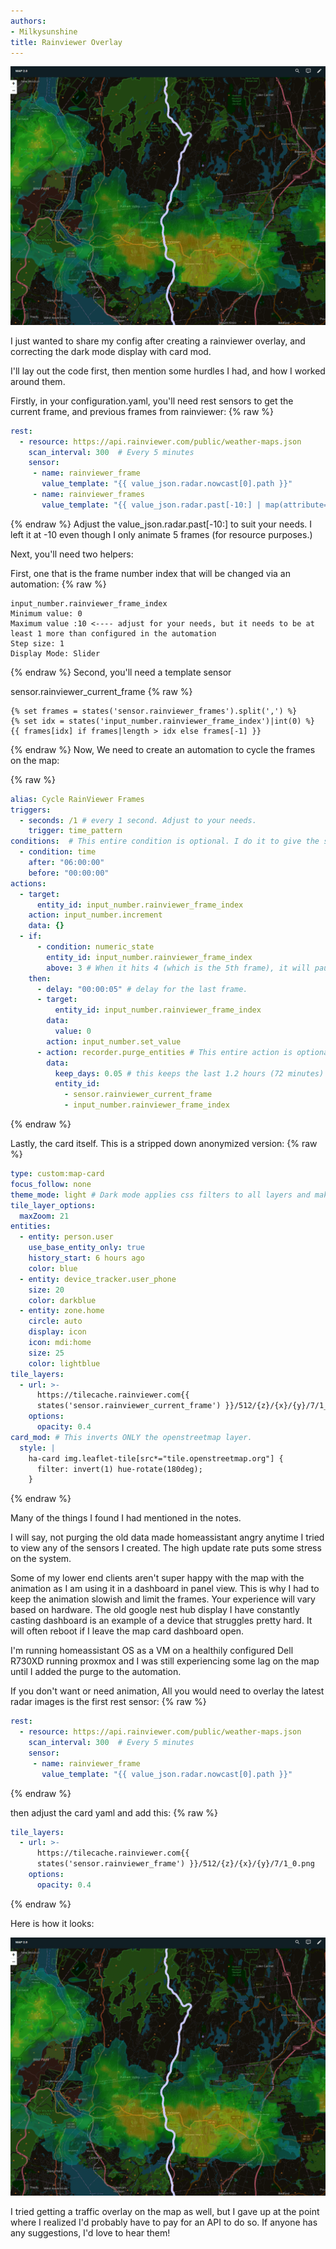 ```yaml
---
authors: 
- Milkysunshine
title: Rainviewer Overlay
---
```


![rainviewer screenshot](rainviewer.png)

I just wanted to share my config after creating a rainviewer overlay, and correcting the dark mode display with card mod.

I'll lay out the code first, then mention some hurdles I had, and how I worked around them.

Firstly, in your configuration.yaml, you'll need rest sensors to get the current frame, and previous frames from rainviewer:
{% raw %}
```yaml
rest:
  - resource: https://api.rainviewer.com/public/weather-maps.json
    scan_interval: 300  # Every 5 minutes
    sensor:
     - name: rainviewer_frame
       value_template: "{{ value_json.radar.nowcast[0].path }}"
     - name: rainviewer_frames
       value_template: "{{ value_json.radar.past[-10:] | map(attribute='path') | join(',') }}"
```
{% endraw %}
Adjust the value_json.radar.past[-10:] to suit your needs. I left it at -10 even though I only animate 5 frames (for resource purposes.)


Next, you'll need two helpers:

First, one that is the frame number index that will be changed via an automation:
{% raw %}
```
input_number.rainviewer_frame_index
Minimum value: 0
Maximum value :10 <---- adjust for your needs, but it needs to be at least 1 more than configured in the automation
Step size: 1
Display Mode: Slider
```
{% endraw %}
Second, you'll need a template sensor

sensor.rainviewer_current_frame
{% raw %}
```jinja
{% set frames = states('sensor.rainviewer_frames').split(',') %}
{% set idx = states('input_number.rainviewer_frame_index')|int(0) %}
{{ frames[idx] if frames|length > idx else frames[-1] }}
```
{% endraw %}
Now, We need to create an automation to cycle the frames on the map:

{% raw %}
```yaml
alias: Cycle RainViewer Frames
triggers:
  - seconds: /1 # every 1 second. Adjust to your needs.
    trigger: time_pattern
conditions:  # This entire condition is optional. I do it to give the system a break and not keep cycling when no one will see it.
  - condition: time
    after: "06:00:00"
    before: "00:00:00"
actions:
  - target:
      entity_id: input_number.rainviewer_frame_index
    action: input_number.increment
    data: {}
  - if:
      - condition: numeric_state
        entity_id: input_number.rainviewer_frame_index
        above: 3 # When it hits 4 (which is the 5th frame), it will pause for the below delay, and restart. Adjust to change the # of frames animated, but keep it at least 1 less than input_number.rainviewer_frame_index.
    then:
      - delay: "00:00:05" # delay for the last frame.
      - target:
          entity_id: input_number.rainviewer_frame_index
        data:
          value: 0
        action: input_number.set_value
      - action: recorder.purge_entities # This entire action is optional, but I do it to not bloat the database. 
        data:
          keep_days: 0.05 # this keeps the last 1.2 hours (72 minutes) of history. I do this for debugging, but will probably reduce it.
          entity_id:
            - sensor.rainviewer_current_frame
            - input_number.rainviewer_frame_index
```
{% endraw %}

Lastly, the card itself. This is a stripped down anonymized version:
{% raw %}
```yaml
type: custom:map-card
focus_follow: none
theme_mode: light # Dark mode applies css filters to all layers and makes the rainmap layer look wrong.
tile_layer_options:
  maxZoom: 21
entities:
  - entity: person.user
    use_base_entity_only: true
    history_start: 6 hours ago
    color: blue
  - entity: device_tracker.user_phone
    size: 20
    color: darkblue
  - entity: zone.home
    circle: auto
    display: icon
    icon: mdi:home
    size: 25
    color: lightblue
tile_layers:
  - url: >-
      https://tilecache.rainviewer.com{{
      states('sensor.rainviewer_current_frame') }}/512/{z}/{x}/{y}/7/1_0.png # the /7/ in the url adjusts the coloring of the map
    options:
      opacity: 0.4
card_mod: # This inverts ONLY the openstreetmap layer. 
  style: |
    ha-card img.leaflet-tile[src*="tile.openstreetmap.org"] {
      filter: invert(1) hue-rotate(180deg);
    }


```
{% endraw %}

Many of the things I found I had mentioned in the notes. 

I will say, not purging the old data made homeassistant angry anytime I tried to view any of the sensors I created. The high update rate puts some stress on the system.

Some of my lower end clients aren't super happy with the map with the animation as I am using it in a dashboard in panel view. This is why I had to keep the animation slowish and limit the frames. Your experience will vary based on hardware. The old google nest hub display I have constantly casting dashboard is an example of a device that struggles pretty hard. It will often reboot if I leave the map card dashboard open.

I'm running homeassistant OS as a VM on a healthily configured Dell R730XD running proxmox and I was still experiencing some lag on the map until I added the purge to the automation.

If you don't want or need animation, All you would need to overlay the latest radar images is the first rest sensor:
{% raw %}
```yaml
rest:
  - resource: https://api.rainviewer.com/public/weather-maps.json
    scan_interval: 300  # Every 5 minutes
    sensor:
     - name: rainviewer_frame
       value_template: "{{ value_json.radar.nowcast[0].path }}"
```
{% endraw %}

then adjust the card yaml and add this:
{% raw %}
```yaml
tile_layers:
  - url: >-
      https://tilecache.rainviewer.com{{
      states('sensor.rainviewer_frame') }}/512/{z}/{x}/{y}/7/1_0.png
    options:
      opacity: 0.4
```
{% endraw %}

Here is how it looks:

![rainviewer screenshot](rainviewer.png)


I tried getting a traffic overlay on the map as well, but I gave up at the point where I realized I'd probably have to pay for an API to do so. If anyone has any suggestions, I'd love to hear them!

